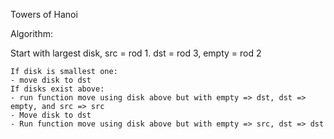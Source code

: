 Towers of Hanoi

Algorithm:

Start with largest disk, src = rod 1. dst = rod 3, empty = rod 2
```
If disk is smallest one:
- move disk to dst
If disks exist above:
- run function move using disk above but with empty => dst, dst => empty, and src => src
- Move disk to dst
- Run function move using disk above but with empty => src, dst => dst